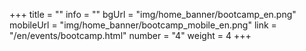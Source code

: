 +++
title = ""
info = ""
bgUrl = "img/home_banner/bootcamp_en.png"
mobileUrl = "img/home_banner/bootcamp_mobile_en.png"
link = "/en/events/bootcamp.html"
number = "4"
weight =  4
+++